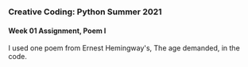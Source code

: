 ### Creative Coding: Python Summer 2021

#### Week 01 Assignment, Poem I

I used one poem from Ernest Hemingway's, The age demanded, in the code. 